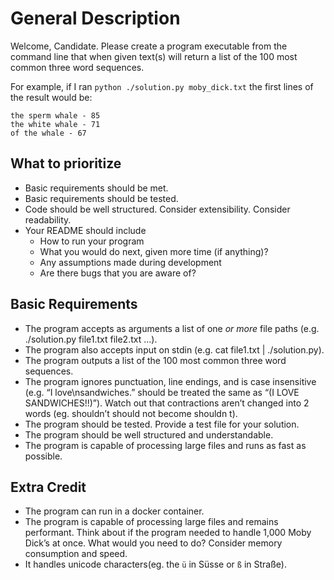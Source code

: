 # General Description
Welcome, Candidate. Please create a program executable from the command line that when given text(s) will return a list of the 100 most common three word sequences.

For example, if I ran `python ./solution.py moby_dick.txt` the first lines of the result would be:

```
the sperm whale - 85
the white whale - 71
of the whale - 67
```

## What to prioritize
* Basic requirements should be met.
* Basic requirements should be tested.
* Code should be well structured. Consider extensibility. Consider readability.
* Your README should include 
	* How to run your program
	* What you would do next, given more time (if anything)?
	* Any assumptions made during development
	* Are there bugs that you are aware of? 


## Basic Requirements
* The program accepts as arguments a list of one *or more* file paths (e.g. ./solution.py file1.txt file2.txt …).
* The program also accepts input on stdin (e.g. cat file1.txt | ./solution.py).
* The program outputs a list of the 100 most common three word sequences.
* The program ignores punctuation, line endings, and is case insensitive (e.g. “I love\nsandwiches.” should be treated the same as “(I LOVE SANDWICHES!!)”). Watch out that contractions aren’t changed into 2 words (eg. shouldn’t should not become shouldn t).
* The program should be tested. Provide a test file for your solution.
* The program should be well structured and understandable.
* The program is capable of processing large files and runs as fast as possible.


## Extra Credit
* The program can run in a docker container.
* The program is capable of processing large files and remains performant. Think about if the program needed to handle 1,000 Moby Dick’s at once. What would you need to do? Consider memory consumption and speed.
* It handles unicode characters(eg. the `ü` in Süsse or `ß` in Straße).


